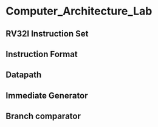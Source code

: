 # Computer_Architecture_Lab

## RV32I Instruction Set

## Instruction Format 

## Datapath

## Immediate Generator

## Branch comparator

